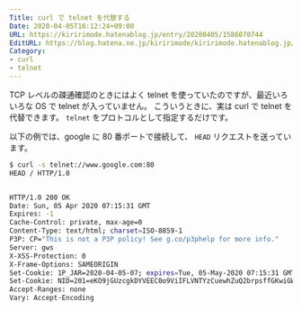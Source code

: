 ```yaml
---
Title: curl で telnet を代替する
Date: 2020-04-05T16:12:24+09:00
URL: https://kiririmode.hatenablog.jp/entry/20200405/1586070744
EditURL: https://blog.hatena.ne.jp/kiririmode/kiririmode.hatenablog.jp/atom/entry/26006613545438128
Category:
- curl
- telnet
---
```

TCP レベルの疎通確認のときにはよく telnet を使っていたのですが、最近いろいろな OS で telnet が入っていません。
こういうときに、実は curl で telnet を代替できます。 `telnet` をプロトコルとして指定するだけです。

以下の例では、google に 80 番ポートで接続して、 `HEAD` リクエストを送っています。

```bash
$ curl -s telnet://www.google.com:80
HEAD / HTTP/1.0


HTTP/1.0 200 OK
Date: Sun, 05 Apr 2020 07:15:31 GMT
Expires: -1
Cache-Control: private, max-age=0
Content-Type: text/html; charset=ISO-8859-1
P3P: CP="This is not a P3P policy! See g.co/p3phelp for more info."
Server: gws
X-XSS-Protection: 0
X-Frame-Options: SAMEORIGIN
Set-Cookie: 1P_JAR=2020-04-05-07; expires=Tue, 05-May-2020 07:15:31 GMT; path=/; domain=.google.com; Secure
Set-Cookie: NID=201=eKO9jGUzcgkDYVEEC0o9ViIFLVNTYzCuewhZuQ2brpsffGKwiGWOwnDdiFrGyqAdxTI1Z2ILAoErW_W9FTZFcEsEuwFaLtJmujOdyhnXM7iuciERbANH4x9CXaOJZkZBL_lAvxhLR1jkFiYAbAJ9h8j5BEg7hGWHY3LXH-TbUxw; expires=Mon, 05-Oct-2020 07:15:31 GMT; path=/; domain=.google.com; HttpOnly
Accept-Ranges: none
Vary: Accept-Encoding
```
